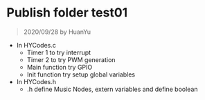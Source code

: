 # Publish folder test01
> 2020/09/28 by HuanYu
* In HYCodes.c
    * Timer 1 to try interrupt
    * Timer 2 to try PWM generation
    * Main function try GPIO
    * Init function try setup global variables
* In HYCodes.h
    * .h define Music Nodes, extern variables and define boolean
    